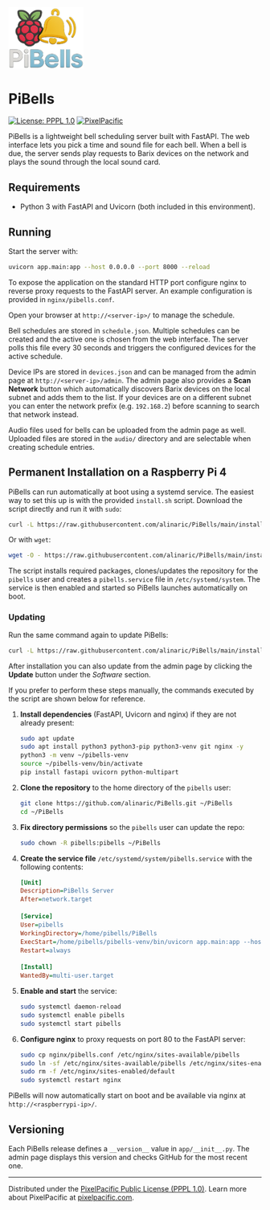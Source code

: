 <img src="static/pibells-logo.png" alt="PiBells Logo" width="150">

# PiBells

[![License: PPPL 1.0](https://img.shields.io/badge/License-PPPL%201.0-blue)](LICENSE)
[![PixelPacific](https://img.shields.io/badge/PixelPacific-Website-blue)](https://pixelpacific.com)

PiBells is a lightweight bell scheduling server built with FastAPI. The web interface lets you pick a time and sound file for each bell. When a bell is due, the server sends play requests to Barix devices on the network and plays the sound through the local sound card.

## Requirements

* Python 3 with FastAPI and Uvicorn (both included in this environment).

## Running

Start the server with:

```bash
uvicorn app.main:app --host 0.0.0.0 --port 8000 --reload
```

To expose the application on the standard HTTP port configure nginx to
reverse proxy requests to the FastAPI server. An example configuration is
provided in `nginx/pibells.conf`.

Open your browser at `http://<server-ip>/` to manage the schedule.

Bell schedules are stored in `schedule.json`. Multiple schedules can be created
and the active one is chosen from the web interface. The server polls this file
every 30 seconds and triggers the configured devices for the active schedule.

Device IPs are stored in `devices.json` and can be managed from the admin page at
`http://<server-ip>/admin`. The admin page also provides a **Scan Network** button which automatically discovers
Barix devices on the local subnet and adds them to the list. If your devices are
on a different subnet you can enter the network prefix (e.g. `192.168.2`) before
scanning to search that network instead.

Audio files used for bells can be uploaded from the admin page as well. Uploaded
files are stored in the `audio/` directory and are selectable when creating
schedule entries.

## Permanent Installation on a Raspberry Pi 4

PiBells can run automatically at boot using a systemd service. The easiest way
to set this up is with the provided `install.sh` script. Download the script
directly and run it with `sudo`:

```bash
curl -L https://raw.githubusercontent.com/alinaric/PiBells/main/install.sh | sudo bash
```

Or with `wget`:

```bash
wget -O - https://raw.githubusercontent.com/alinaric/PiBells/main/install.sh | sudo bash
```

The script installs required packages, clones/updates the repository for the
`pibells` user and creates a `pibells.service` file in `/etc/systemd/system`. The
service is then enabled and started so PiBells launches automatically on boot.

### Updating

Run the same command again to update PiBells:

```bash
curl -L https://raw.githubusercontent.com/alinaric/PiBells/main/install.sh | sudo bash
```

After installation you can also update from the admin page by clicking the **Update** button under the *Software* section.

If you prefer to perform these steps manually, the commands executed by the
script are shown below for reference.

1. **Install dependencies** (FastAPI, Uvicorn and nginx) if they are not already present:

   ```bash
   sudo apt update
   sudo apt install python3 python3-pip python3-venv git nginx -y
   python3 -m venv ~/pibells-venv
   source ~/pibells-venv/bin/activate
   pip install fastapi uvicorn python-multipart
   ```

2. **Clone the repository** to the home directory of the `pibells` user:

   ```bash
   git clone https://github.com/alinaric/PiBells.git ~/PiBells
   cd ~/PiBells
   ```

3. **Fix directory permissions** so the `pibells` user can update the repo:

   ```bash
   sudo chown -R pibells:pibells ~/PiBells
   ```

4. **Create the service file** `/etc/systemd/system/pibells.service` with the following
   contents:

   ```ini
   [Unit]
   Description=PiBells Server
   After=network.target

   [Service]
   User=pibells
   WorkingDirectory=/home/pibells/PiBells
   ExecStart=/home/pibells/pibells-venv/bin/uvicorn app.main:app --host 0.0.0.0 --port 8000
   Restart=always

   [Install]
   WantedBy=multi-user.target
   ```

5. **Enable and start** the service:

   ```bash
   sudo systemctl daemon-reload
   sudo systemctl enable pibells
   sudo systemctl start pibells
   ```

6. **Configure nginx** to proxy requests on port 80 to the FastAPI server:

   ```bash
   sudo cp nginx/pibells.conf /etc/nginx/sites-available/pibells
   sudo ln -sf /etc/nginx/sites-available/pibells /etc/nginx/sites-enabled/pibells
   sudo rm -f /etc/nginx/sites-enabled/default
   sudo systemctl restart nginx
   ```

PiBells will now automatically start on boot and be available via nginx at `http://<raspberrypi-ip>/`.

## Versioning

Each PiBells release defines a `__version__` value in `app/__init__.py`. The
admin page displays this version and checks GitHub for the most recent one.

---

Distributed under the [PixelPacific Public License (PPPL 1.0)](LICENSE).
Learn more about PixelPacific at [pixelpacific.com](https://pixelpacific.com).

